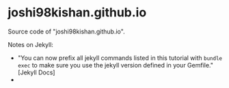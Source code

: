 # joshi98kishan.github.io
Source code of "joshi98kishan.github.io".

Notes on Jekyll:
- "You can now prefix all jekyll commands listed in this tutorial with `bundle exec` to make sure you use the jekyll version defined in your Gemfile." [Jekyll Docs]
- 